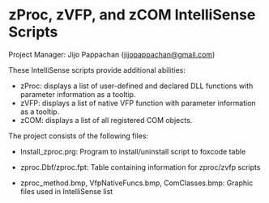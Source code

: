 # zProc, zVFP, and zCOM IntelliSense Scripts

Project Manager: Jijo Pappachan ([jijopappachan@gmail.com](mailto:jijopappachan@gmail.com))

These IntelliSense scripts provide additional abilities:

* zProc: displays a list of user-defined and declared DLL functions with parameter information as a tooltip.
* zVFP: displays a list of native VFP function with parameter information as a tooltip.
* zCOM: displays a list of all registered COM objects.

The project consists of the following files:

* Install_zproc.prg: Program to install/uninstall script to foxcode table

* zproc.Dbf/zproc.fpt: Table containing information for zproc/zvfp scripts

* zproc_method.bmp, VfpNativeFuncs.bmp, ComClasses.bmp: Graphic files used in IntelliSense list